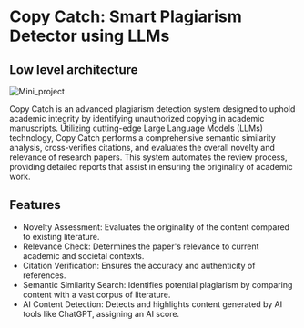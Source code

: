 # Copy Catch: Smart Plagiarism Detector using LLMs

## Low level architecture

![Mini_project](https://github.com/user-attachments/assets/e8d4463d-9425-4696-b3a8-774462cdbae4)


Copy Catch is an advanced plagiarism detection system designed to uphold academic integrity by identifying unauthorized copying in academic manuscripts. Utilizing cutting-edge Large Language Models (LLMs)  technology, Copy Catch performs a comprehensive semantic similarity analysis, cross-verifies citations, and evaluates the overall novelty and relevance of research papers. This system automates the review process, providing detailed reports that assist in ensuring the originality of academic work.

## Features
- Novelty Assessment: Evaluates the originality of the content compared to existing literature.
- Relevance Check: Determines the paper's relevance to current academic and societal contexts.
- Citation Verification: Ensures the accuracy and authenticity of references.
- Semantic Similarity Search: Identifies potential plagiarism by comparing content with a vast corpus of literature.
- AI Content Detection: Detects and highlights content generated by AI tools like ChatGPT, assigning an AI score.
